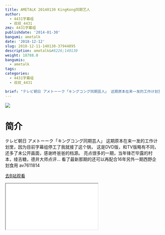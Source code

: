 ```yaml
---
title: AMETALK 20140130 KingKong同期艺人
author:
  - 4431字幕组
  - 叔叔_4431
zmz: 4431字幕组
publishdate: '2014-01-30'
bangumi: ametalk
date: '2018-12-12'
slug: 2018-12-11-140130-37944895
description: ametalk&#8226;140130
weight: 18788.0
bangumis:
  - ametalk
tags:
categories:
  - 4431字幕组
  - 叔叔_4431

brief: "テレビ朝日 アメトーーク「キングコング同期芸人」 这期原本在来一发的工作计划里，因为目前字幕组停工了我就接了这个锅， 这是DVD版，和TV版略有不同，还多了未公开画面，感谢咚爸爸的档源。 亮点很多的一期，当年锋芒毕露的村本，绫吉糖，德井大师点评... 看了最新那期的还可以再配合16年另外一期西野企划食用 av7611814"
---
```

![](https://i.imgur.com/4cftnAs.jpg)
# 简介  
テレビ朝日 アメトーーク「キングコング同期芸人」
这期原本在来一发的工作计划里，因为目前字幕组停工了我就接了这个锅，
这是DVD版，和TV版略有不同，还多了未公开画面，感谢咚爸爸的档源。
亮点很多的一期，当年锋芒毕露的村本，绫吉糖，德井大师点评...
看了最新那期的还可以再配合16年另外一期西野企划食用 av7611814  

[去B站观看](https://www.bilibili.com/video/av37944895/)
<div class ="resp-container"><iframe class="testiframe" src="//player.bilibili.com/player.html?aid=37944895"", scrolling="no", allowfullscreen="true" > </iframe></div> 
